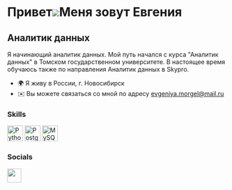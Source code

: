 Привет![](https://user-images.githubusercontent.com/18350557/176309783-0785949b-9127-417c-8b55-ab5a4333674e.gif)Меня зовут Евгения
===============================================================================================================================

Аналитик данных
--------------

Я начинающий аналитик данных. Мой путь начался с курса "Аналитик данных" в Томском государственном университете. В настоящее время обучаюсь также по направления Аналитик данных в Skypro.

* 🌍 Я живу в России, г. Новосибирск
* ✉️ Вы можете связаться со мной по адресу [evgeniya.morgel@mail.ru](mailto:evgeniya.morgel@mail.ru)

### Skills


<p align="left">
<a href="https://www.python.org/" target="_blank" rel="noreferrer"><img src="https://raw.githubusercontent.com/danielcranney/readme-generator/main/public/icons/skills/python-colored.svg" width="36" height="36" alt="Python" /></a>
<a href="https://www.postgresql.org/" target="_blank" rel="noreferrer"><img src="https://raw.githubusercontent.com/danielcranney/readme-generator/main/public/icons/skills/postgresql-colored.svg" width="36" height="36" alt="PostgreSQL" /></a>
<a href="https://www.mysql.com/" target="_blank" rel="noreferrer"><img src="https://raw.githubusercontent.com/danielcranney/readme-generator/main/public/icons/skills/mysql-colored.svg" width="36" height="36" alt="MySQL" /></a>
</p>


### Socials

<p align="left"> <a href="https://www.github.com/EvgeniyaMorgel" target="_blank" rel="noreferrer"><img src="https://raw.githubusercontent.com/danielcranney/readme-generator/main/public/icons/socials/github.svg" width="32" height="32" /></a></p>
